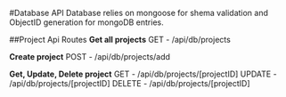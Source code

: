 #Database API
Database relies on mongoose for shema validation and ObjectID generation for mongoDB entries.

##Project Api Routes
**Get all projects**
GET - /api/db/projects

**Create project**
POST - /api/db/projects/add

**Get, Update, Delete project**
GET - /api/db/projects/[projectID]
UPDATE - /api/db/projects/[projectID]
DELETE - /api/db/projects/[projectID]
